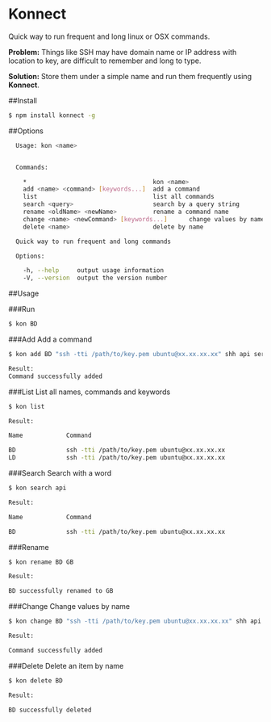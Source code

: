 # Konnect
Quick way to run frequent and long linux or OSX commands.

**Problem:** Things like SSH may have domain name or IP address with location to key, are difficult to remember and long to type.

**Solution:** Store them under a simple name and run them frequently using **Konnect**.  

##Install
```bash
$ npm install konnect -g
```

##Options
```bash
  Usage: kon <name>


  Commands:

    *                                   kon <name>
    add <name> <command> [keywords...]  add a command
    list                                list all commands
    search <query>                      search by a query string
    rename <oldName> <newName>          rename a command name
    change <name> <newCommand> [keywords...]      change values by name
    delete <name>                       delete by name

  Quick way to run frequent and long commands

  Options:

    -h, --help     output usage information
    -V, --version  output the version number
```

##Usage

###Run
```bash
$ kon BD
```

###Add
Add a command

```bash
$ kon add BD "ssh -tti /path/to/key.pem ubuntu@xx.xx.xx.xx" shh api server aws

Result:
Command successfully added
```

###List
List all names, commands and keywords

```bash
$ kon list

Result:

Name			Command												                    Keywords

BD				ssh -tti /path/to/key.pem ubuntu@xx.xx.xx.xx			shh,api,server,aws
LD				ssh -tti /path/to/key.pem ubuntu@xx.xx.xx.xx			shh,admin,server,aws

```

###Search
Search with a word

```bash
$ kon search api

Result:

Name			Command												                    Keywords

BD				ssh -tti /path/to/key.pem ubuntu@xx.xx.xx.xx			shh,api,server,aws

```

###Rename

```bash
$ kon rename BD GB

Result:

BD successfully renamed to GB

```

###Change
Change values by name

```bash
$ kon change BD "ssh -tti /path/to/key.pem ubuntu@xx.xx.xx.xx" shh api server aws

Result:

Command successfully added

```

###Delete
Delete an item by name

```bash
$ kon delete BD

Result:

BD successfully deleted

```
